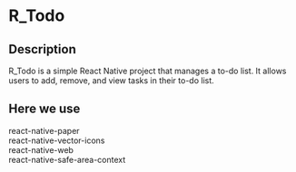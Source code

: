 # R_Todo

## Description
R_Todo is a simple React Native project that manages a to-do list. It allows users to add, remove, and view tasks in their to-do list. 

## Here we use
react-native-paper    
react-native-vector-icons   
react-native-web   
react-native-safe-area-context   

